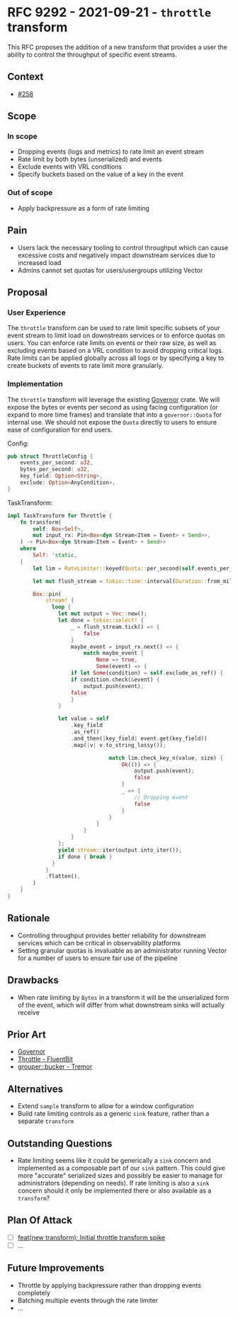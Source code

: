 # RFC 9292 - 2021-09-21 - `throttle` transform

This RFC proposes the addition of a new transform that provides a user the ability to control the throughput of specific event streams.

## Context

- [#258](https://github.com/vectordotdev/vector/issues/258)

## Scope

### In scope

- Dropping events (logs and metrics) to rate limit an event stream
- Rate limit by both bytes (unserialized) and events
- Exclude events with VRL conditions
- Specify buckets based on the value of a key in the event

### Out of scope

- Apply backpressure as a form of rate limiting

## Pain

- Users lack the necessary tooling to control throughput which can cause excessive costs and negatively impact downstream services due to increased load
- Admins cannot set quotas for users/usergroups utilizing Vector

## Proposal

### User Experience

The `throttle` transform can be used to rate limit specific subsets of your event stream to limit load on downstream services or to enforce quotas on users.
You can enforce rate limits on events or their raw size, as well as excluding events based on a VRL condition to avoid dropping critical logs. Rate limits
can be applied globally across all logs or by specifying a key to create buckets of events to rate limit more granularly.

### Implementation

The `throttle` transform will leverage the existing [Governor](https://docs.rs/governor/0.3.2/governor/index.html) crate. We will expose the bytes or events
per second as using facing configuration (or expand to more time frames) and translate that into a `governor::Quota` for internal use. We should not expose
the `Quota` directly to users to ensure ease of configuration for end users.

Config:

```rust
pub struct ThrottleConfig {
    events_per_second: u32,
    bytes_per_second: u32,
    key_field: Option<String>,
    exclude: Option<AnyCondition>,
}
```

TaskTransform:

```rust
impl TaskTransform for Throttle {
    fn transform(
        self: Box<Self>,
        mut input_rx: Pin<Box<dyn Stream<Item = Event> + Send>>,
    ) -> Pin<Box<dyn Stream<Item = Event> + Send>>
    where
        Self: 'static,
    {
        let lim = RateLimiter::keyed(Quota::per_second(self.events_per_second));

        let mut flush_stream = tokio::time::interval(Duration::from_millis(1000));

        Box::pin(
            stream! {
              loop {
                let mut output = Vec::new();
                let done = tokio::select! {
                    _ = flush_stream.tick() => {
                        false
                    }
                    maybe_event = input_rx.next() => {
                        match maybe_event {
                            None => true,
                            Some(event) => {
			    	if let Some(condition) = self.exclude_as_ref() {
				    if condition.check(&event) {
				        output.push(event);
					false
				    }
				}

				let value = self
				    .key_field
				    .as_ref()
				    .and_then(|key_field| event.get(key_field))
				    .map(|v| v.to_string_lossy());

                                match lim.check_key_n(value, size) {
                                    Ok(()) => {
                                        output.push(event);
                                        false
                                    }
                                    _ => {
                                        // Dropping event
                                        false
                                    }
                                }
                            }
                        }
                    }
                };
                yield stream::iter(output.into_iter());
                if done { break }
              }
            }
            .flatten(),
        )
    }
}
```

## Rationale

- Controlling throughput provides better reliability for downstream services which can be critical in observability platforms
- Setting granular quotas is invaluable as an administrator running Vector for a number of users to ensure fair use of the pipeline

## Drawbacks

- When rate limiting by `Bytes` in a transform it will be the unserialized form of the event, which will differ from what downstream sinks will actually receive

## Prior Art

- [Governor](https://docs.rs/governor/0.3.2/governor/index.html)
- [Throttle - FluentBit](https://docs.fluentbit.io/manual/pipeline/filters/throttle)
- [grouper::bucker - Tremor](https://github.com/tremor-rs/tremor-runtime/blob/main/tremor-pipeline/src/op/grouper/bucket.rs)

## Alternatives

- Extend `sample` transform to allow for a window configuration
- Build rate limiting controls as a generic `sink` feature, rather than a separate `transform`

## Outstanding Questions

- Rate limiting seems like it could be generically a `sink` concern and implemented as a composable part of our `sink` pattern. This could give more "accurate" serialized sizes and possibly be easier to manage for administrators (depending on needs). If rate limiting is also a `sink` concern should it only be implemented there or also available as a `transform`?

## Plan Of Attack

- [ ] [feat(new transform): Initial throttle transform spike](https://github.com/vectordotdev/vector/pull/9378)
- [ ] ...

## Future Improvements

- Throttle by applying backpressure rather than dropping events completely
- Batching multiple events through the rate limiter
- ...

